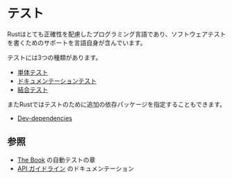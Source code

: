 <!--
# Testing
-->
# テスト

<!--
Rust is a programming language that cares a lot about correctness and it
includes support for writing software tests within the language itself.
-->
Rustはとても正確性を配慮したプログラミング言語であり、ソフトウェアテストを書くためのサポートを言語自身が含んでいます。

<!--
Testing comes in three styles:
-->
テストには3つの種類があります。

<!--
* [Unit][unit] testing.
* [Doc][doc] testing.
* [Integration][integration] testing.
-->
* [単体テスト][unit]
* [ドキュメンテーションテスト][doc]
* [結合テスト][integration]

<!--
Also Rust has support for specifying additional dependencies for tests:
-->
またRustではテストのために追加の依存パッケージを指定することもできます。

* [Dev-dependencies][dev-dependencies]

<!--
## See Also
-->
## 参照

<!--
* [The Book][doc-testing] chapter on testing
* [API Guidelines][doc-nursery] on doc-testing
-->
* [The Book][doc-testing] の自動テストの章
* [API ガイドライン][doc-nursery] のドキュメンテーション

[unit]: testing/unit_testing.md
[doc]: testing/doc_testing.md
[integration]: testing/integration_testing.md
[dev-dependencies]: testing/dev_dependencies.md
[doc-testing]: https://doc.rust-lang.org/book/ch11-00-testing.html
[doc-nursery]: https://rust-lang-nursery.github.io/api-guidelines/documentation.html
